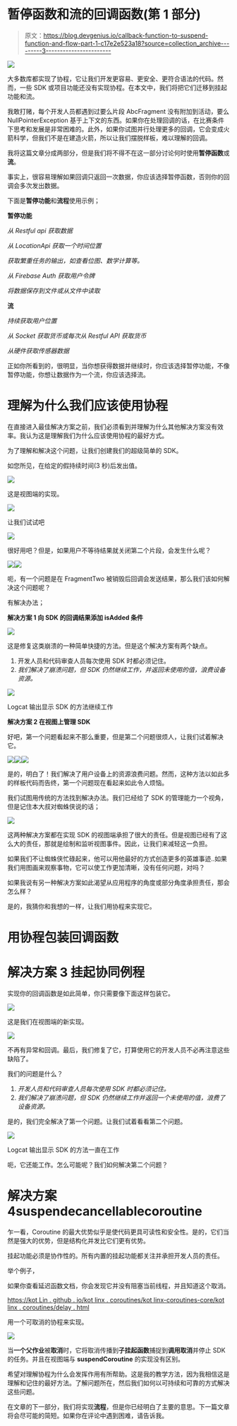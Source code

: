 # 暂停函数和流的回调函数(第 1 部分)

> 原文：<https://blog.devgenius.io/callback-function-to-suspend-function-and-flow-part-1-c17e2e523a18?source=collection_archive---------3----------------------->

![](img/86c38e00d4ee229279dfd52c09c2fd66.png)

大多数库都实现了协程，它让我们开发更容易、更安全、更符合语法的代码。然而，一些 SDK 或项目功能还没有实现协程。在本文中，我们将把它们迁移到挂起功能和流。

我敢打赌，每个开发人员都遇到过要么片段 AbcFragment 没有附加到活动，要么 NullPointerException 基于上下文的东西。如果你在处理回调的话，在比赛条件下思考和发展是非常困难的。此外，如果你试图并行处理更多的回调，它会变成火箭科学，但我们不是在建造火箭，所以让我们摆脱样板，难以理解的回调。

我将这篇文章分成两部分，但是我们将不得不在这一部分讨论何时使用**暂停函数**或**流**。

事实上，很容易理解如果回调只返回一次数据，你应该选择暂停函数，否则你的回调会多次发出数据。

下面是**暂停功能**和**流程**使用示例；

**暂停功能**

*从 Restful api 获取数据*

*从 LocationApi 获取一个时间位置*

*获取繁重任务的输出，如查看位图、数学计算等。*

*从 Firebase Auth 获取用户令牌*

*将数据保存到文件或从文件中读取*

**流**

*持续获取用户位置*

*从 Socket 获取货币或每次从 Restful API 获取货币*

*从硬件获取传感器数据*

正如你所看到的，很明显，当你想获得数据并继续时，你应该选择暂停功能，不像暂停功能，你想让数据作为一个流，你应该选择流。

# 理解为什么我们应该使用协程

在直接进入最佳解决方案之前，我们必须看到并理解为什么其他解决方案没有效率。我认为这是理解我们为什么应该使用协程的最好方式。

为了理解和解决这个问题，让我们创建我们的超级简单的 SDK。

如您所见，在给定的假持续时间(3 秒)后发出值。

![](img/16a64c9c40c637fb7a8224b5b320253e.png)

这是视图端的实现。

![](img/fb0f2711e8594d7bacfb08c874010d35.png)

让我们试试吧

![](img/57978170b850b9b84f4ba8fa3eff0ed3.png)

很好用吧？但是，如果用户不等待结果就关闭第二个片段，会发生什么呢？

![](img/4e5e64d9048b8a4f51e2ac7cdd609cf9.png)![](img/86ad5e30e1a85f8759072bfd3fceff15.png)

呃，有一个问题是在 FragmentTwo 被销毁后回调会发送结果，那么我们该如何解决这个问题呢？

有解决办法；

**解决方案 1 向 SDK 的回调结果添加 isAdded 条件**

![](img/15b53ac941b38414621c19398e72efec.png)

这是修复这类崩溃的一种简单快捷的方法。但是这个解决方案有两个缺点。

1.  开发人员和代码审查人员每次使用 SDK 时都必须记住。
2.  *我们解决了崩溃问题，但 SDK 仍然继续工作，并返回未使用的值，浪费设备资源。*

![](img/42de818644481d50e0a903b8d8a06ba5.png)

Logcat 输出显示 SDK 的方法继续工作

**解决方案 2 在视图上管理 SDK**

好吧，第一个问题看起来不那么重要，但是第二个问题很烦人，让我们试着解决它。

![](img/7ec0406cc288dcf62cc1d9b058cc52d1.png)![](img/4aad84b4628941d55d70fbf103134f60.png)![](img/927dd8f158a663cfe6d0bbdfe804a34a.png)

是的，明白了！我们解决了用户设备上的资源浪费问题。然而，这种方法以如此多的样板代码而告终，第一个问题现在看起来如此令人烦恼。

我们试图用传统的方法找到解决办法。我们已经给了 SDK 的管理能力一个视角，但是记住本大叔对蜘蛛侠说的话；

![](img/c8a5a5c64c10fb33b4289a13d6e7f43c.png)

这两种解决方案都在实现 SDK 的视图端承担了很大的责任。但是视图已经有了这么大的责任，那就是绘制和监听视图事件。因此，让我们来减轻这一负担。

如果我们不让蜘蛛侠忙碌起来，他可以用他最好的方式创造更多的英雄事迹..如果我们用图画来观察事物，它可以使工作更加清晰，没有任何问题，对吗？

如果我说有另一种解决方案如此渴望从应用程序的角度或部分角度承担责任，那会怎么样？

是的，我猜你和我想的一样，让我们用协程来实现它。

# 用协程包装回调函数

# **解决方案 3** 挂起协同例程

实现你的回调函数是如此简单，你只需要像下面这样包装它。

![](img/8240ff0514933e094a5f9a311736fd52.png)

这是我们在视图端的新实现。

![](img/8ec10b6f95184eed78b273f05a8f7503.png)

不再有异常和回调。最后，我们修复了它，打算使用它的开发人员不必再注意这些缺陷了。

我们的问题是什么？

1.  *开发人员和代码审查人员每次使用 SDK 时都必须记住。*
2.  *我们解决了崩溃问题，但 SDK 仍然继续工作并返回一个未使用的值，浪费了设备资源。*

是的，我们完全解决了第一个问题。让我们试着看看第二个问题。

![](img/42de818644481d50e0a903b8d8a06ba5.png)

Logcat 输出显示 SDK 的方法一直在工作

呃，它还能工作。怎么可能呢？我们如何解决第二个问题？

# 解决方案 4**suspendecancellablecoroutine**

乍一看，Coroutine 的最大优势似乎是使代码更具可读性和安全性。是的，它们当然是强大的优势，但是结构化并发比它们更有优势。

挂起功能必须是协作性的。所有内置的挂起功能都关注并承担开发人员的责任。

举个例子，

如果你查看延迟函数文档，你会发现它并没有阻塞当前线程，并且知道这个取消。

[https://kot Lin . github . io/kot linx . coroutines/kot linx-coroutines-core/kot linx . coroutines/delay . html](https://kotlin.github.io/kotlinx.coroutines/kotlinx-coroutines-core/kotlinx.coroutines/delay.html)

用一个可取消的协程来实现。

![](img/e92bd2bd6f538b98d2feb12eb00e1035.png)

当**一个父作业**被**取消**时，它将取消传播到**子挂起函数**捕捉到**调用取消**并停止 SDK 的任务。并且在视图端与 **suspendCoroutine** 的实现没有区别。

希望对理解协程为什么会发挥作用有所帮助。这是我的教学方法，因为我相信这是理解和记住的最好方法。了解问题所在，然后我们如何以可持续和可靠的方式解决这些问题。

在文章的下一部分，我们将实现**流程**，但是你已经明白了主要的意思。下一篇文章将会尽可能的简短。如果你在评论中遇到困难，请告诉我。